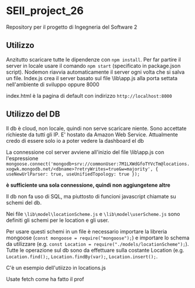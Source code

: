 # SEII_project_26
Repository per il progetto di Ingegneria del Software 2

## Utilizzo 

Anzitutto scaricare tutte le dipendenze con `npm install`.
Per far partire il server in locale usare il comando `npm start` (specificato in package.json script). Nodemon riavvia automaticamente il server ogni volta che si salva un file. 
Index.js crea il server basato sul file \lib\app.js alla porta settata nell'ambiente di sviluppo oppure 8000

index.html è la pagina di default con indirizzo `http://localhost:8000` 


## Utilizzo del DB

Il db è cloud, non locale, quindi non serve scaricare niente. Sono accettate richieste da tutti gli IP. E' hostato da Amazon Web Service. Attualmente credo di essere solo io a poter vedere la dashboard el db 

La connessione col server avviene all'inizio del file \lib\app.js con l'espressione `mongoose.connect('mongodb+srv://commonUser:7M1LXWdGfoTYVcTm@locations.xogwk.mongodb.net/<dbname>?retryWrites=true&w=majority', { useNewUrlParser: true, useUnifiedTopology: true });`

**è sufficiente una sola connessione, quindi non aggiungetene altre**

Il db non fa uso di SQL, ma piuttosto di funcioni javascript chiamate su schemi del db.

Nei file `\lib\model\locationScheme.js` e `\lib\model\userScheme.js` sono definiti gli schemi per le location e gli user.

Per usare questi schemi in un file è necessario importare la libreria mongoose (`const mongoose = require("mongoose");`) e importare lo schema da utilizzare (e.g. `const Location = require("./models/locationScheme");`). Tutte le operazione sul db sono da effettuare sulla costante Location (e.g. `Location.find();`, `Location.findBy(var);`, `Location.insert();`.

C'è un esempio dell'utiizzo in locations.js

Usate fetch come ha fatto il prof
